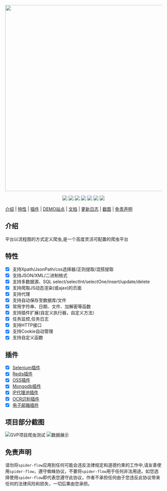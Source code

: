 <p align="center">
    <img src="https://www.spiderflow.org/images/logo.svg" width="600">
</p>
<p align="center">
    <a target="_blank" href="https://github.com/javamxd/spider-flow/releases"><img src="https://img.shields.io/github/v/release/javamxd/spider-flow"></a>
    <a target="_blank" href="https://www.oracle.com/technetwork/java/javase/downloads/index.html"><img src="https://img.shields.io/badge/JDK-1.8+-green.svg" /></a>
    <a target="_blank" href="https://www.spiderflow.org"><img src="https://img.shields.io/badge/Docs-latest-blue.svg"/></a>
    <a target="_blank" href='https://gitee.com/jmxd/spider-flow'><img src="https://gitee.com/jmxd/spider-flow/badge/star.svg?theme=white" /></a>
    <a target="_blank" href='https://github.com/javamxd/spider-flow'><img src="https://img.shields.io/github/stars/javamxd/spider-flow.svg?style=social"/></a>
    <a target="_blank" href="LICENSE"><img src="https://img.shields.io/:license-MIT-blue.svg"></a>
    <a target="_blank" href="https://shang.qq.com/wpa/qunwpa?idkey=10faa4cf9743e0aa379a72f2ad12a9e576c81462742143c8f3391b52e8c3ed8d"><img src="https://img.shields.io/badge/Join-QQGroup-blue"></a>
</p>

[介绍](#介绍) | [特性](#特性) | [插件](#插件) | <a target="_blank" href="http://demo.spiderflow.org">DEMO站点</a> | <a target="_blank" href="https://www.spiderflow.org">文档</a> | <a target="_blank" href="https://www.spiderflow.org/changelog.html">更新日志</a> | [截图](#截图) | [免责声明](#免责声明)

## 介绍
平台以流程图的方式定义爬虫,是一个高度灵活可配置的爬虫平台

## 特性
- [x] 支持Xpath/JsonPath/css选择器/正则提取/混搭提取
- [x] 支持JSON/XML/二进制格式
- [x] 支持多数据源、SQL select/selectInt/selectOne/insert/update/delete
- [x] 支持爬取JS动态渲染(或ajax)的页面
- [x] 支持代理
- [x] 支持自动保存至数据库/文件
- [x] 常用字符串、日期、文件、加解密等函数
- [x] 支持插件扩展(自定义执行器，自定义方法）
- [x] 任务监控,任务日志
- [x] 支持HTTP接口
- [x] 支持Cookie自动管理
- [x] 支持自定义函数

## 插件
- [x] [Selenium插件](https://gitee.com/jmxd/spider-flow-selenium)
- [x] [Redis插件](https://gitee.com/jmxd/spider-flow-redis)
- [x] [OSS插件](https://gitee.com/jmxd/spider-flow-oss)
- [x] [Mongodb插件](https://gitee.com/jmxd/spider-flow-mongodb)
- [x] [IP代理池插件](https://gitee.com/jmxd/spider-flow-proxypool)
- [x] [OCR识别插件](https://gitee.com/jmxd/spider-flow-ocr)
- [x] [电子邮箱插件](https://gitee.com/jmxd/spider-flow-mailbox)

## 项目部分截图
![GVP项目爬虫测试](https://images.gitee.com/uploads/images/2019/1030/104033_0075e463_297689.gif "spider-test.gif")
![数据展示](https://images.gitee.com/uploads/images/2019/0716/184618_21bce697_297689.png "demo-2.png")

## 免责声明
请勿将`spider-flow`应用到任何可能会违反法律规定和道德约束的工作中,请友善使用`spider-flow`，遵守蜘蛛协议，不要将`spider-flow`用于任何非法用途。如您选择使用`spider-flow`即代表您遵守此协议，作者不承担任何由于您违反此协议带来任何的法律风险和损失，一切后果由您承担。